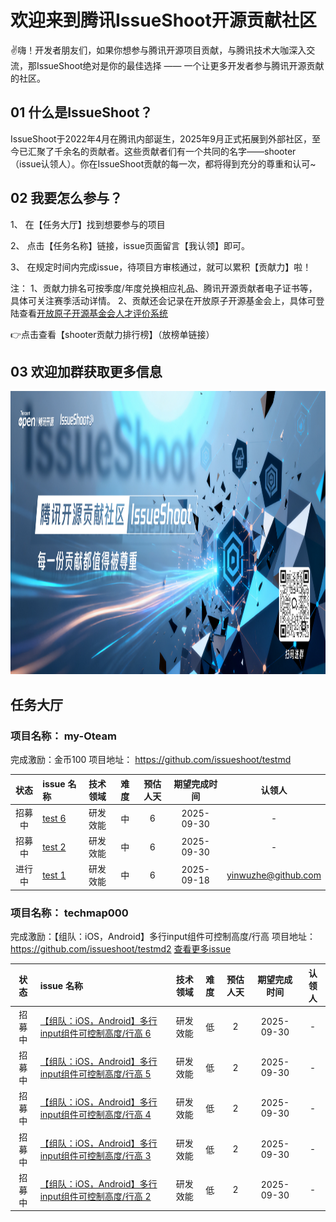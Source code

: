 # 欢迎来到腾讯IssueShoot开源贡献社区


✌嗨！开发者朋友们，如果你想参与腾讯开源项目贡献，与腾讯技术大咖深入交流，那IssueShoot绝对是你的最佳选择 —— 一个让更多开发者参与腾讯开源贡献的社区。
## 01 什么是IssueShoot？


IssueShoot于2022年4月在腾讯内部诞生，2025年9月正式拓展到外部社区，至今已汇聚了千余名的贡献者。这些贡献者们有一个共同的名字——shooter（issue认领人）。你在IssueShoot贡献的每一次，都将得到充分的尊重和认可~

## 02 我要怎么参与？


1、 在【任务大厅】找到想要参与的项目

2、 点击【任务名称】链接，issue页面留言【我认领】即可。

3、 在规定时间内完成issue，待项目方审核通过，就可以累积【贡献力】啦！

注： 1、贡献力排名可按季度/年度兑换相应礼品、腾讯开源贡献者电子证书等，具体可关注赛季活动详情。 2、贡献还会记录在开放原子开源基金会上，具体可登陆查看[开放原子开源基金会人才评价系统](https://talent.openatom.cn/)

👉点击查看【shooter贡献力排行榜】（放榜单链接）

## 03 欢迎加群获取更多信息

<img width="1209" height="453" alt="image" src="./image.png" />


## 任务大厅


### 项目名称： my-Oteam
完成激励：金币100 项目地址： https://github.com/issueshoot/testmd 

| 状态             | issue 名称                   | 技术领域           | 难度         | 预估人天 | 期望完成时间 | 认领人           |
|:---------------:|:---------------------------|:---------------:|:-----------:|:-----:|:-------:|:--------------:| 
| 招募中 | [test 6](https://github.com/issueshoot/testmd/issues/6) | 研发效能 | 中 | 6 | 2025-09-30 |  -  |  
| 招募中 | [test 2](https://github.com/issueshoot/testmd/issues/2) | 研发效能 | 中 | 6 | 2025-09-30 |  -  |  
| 进行中 | [test 1](https://github.com/issueshoot/testmd/issues/1) | 研发效能 | 中 | 6 | 2025-09-18 |  yinwuzhe@github.com  |  

### 项目名称： techmap000
完成激励：【组队：iOS，Android】多行input组件可控制高度/行高
 项目地址： https://github.com/issueshoot/testmd2 [查看更多issue](https://github.com/issueshoot/testmd2/issues?q=is%3Aissue%20state%3Aopen%20(label%3Aissueshoot-open%20OR%20label%3Aissueshoot-external%20))

| 状态             | issue 名称                   | 技术领域           | 难度         | 预估人天 | 期望完成时间 | 认领人           |
|:---------------:|:---------------------------|:---------------:|:-----------:|:-----:|:-------:|:--------------:| 
| 招募中 | [【组队：iOS，Android】多行input组件可控制高度/行高 6](https://github.com/issueshoot/testmd2/issues/6) | 研发效能 | 低 | 2 | 2025-09-30 |  -  |  
| 招募中 | [【组队：iOS，Android】多行input组件可控制高度/行高 5](https://github.com/issueshoot/testmd2/issues/5) | 研发效能 | 低 | 2 | 2025-09-30 |  -  |  
| 招募中 | [【组队：iOS，Android】多行input组件可控制高度/行高 4](https://github.com/issueshoot/testmd2/issues/4) | 研发效能 | 低 | 2 | 2025-09-30 |  -  |  
| 招募中 | [【组队：iOS，Android】多行input组件可控制高度/行高 3](https://github.com/issueshoot/testmd2/issues/3) | 研发效能 | 低 | 2 | 2025-09-30 |  -  |  
| 招募中 | [【组队：iOS，Android】多行input组件可控制高度/行高 2](https://github.com/issueshoot/testmd2/issues/2) | 研发效能 | 低 | 2 | 2025-09-30 |  -  |  

